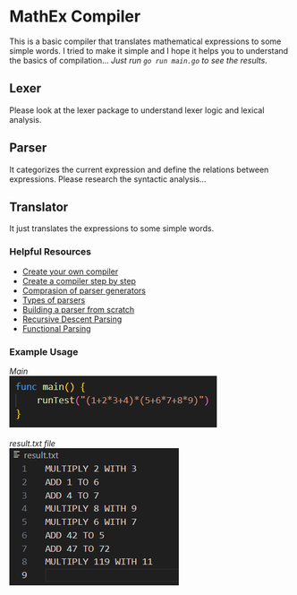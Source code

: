 # MathEx Compiler

This is a basic compiler that translates mathematical expressions to some simple words. 
I tried to make it simple and I hope it helps you to understand the basics of compilation...
_Just run `go run main.go` to see the results._

## Lexer
Please look at the lexer package to understand lexer logic and lexical analysis.

## Parser
It categorizes the current expression and define the relations between expressions.
Please research the syntactic analysis...

## Translator
It just translates the expressions to some simple words.

### Helpful Resources
* [Create your own compiler](https://citw.dev/tutorial/create-your-own-compiler?p=1)
* [Create a compiler step by step](https://hackaday.com/2022/11/27/create-a-compiler-step-by-step/)
* [Comprasion of parser generators](https://en.wikipedia.org/wiki/Comparison_of_parser_generators)
* [Types of parsers](https://www.geeksforgeeks.org/types-of-parsers-in-compiler-design/)
* [Building a parser from scratch](https://www.youtube.com/watch?v=4m7ubrdbWQU)
* [Recursive Descent Parsing](https://www.youtube.com/watch?v=SToUyjAsaFk)
* [Functional Parsing](https://www.youtube.com/watch?v=dDtZLm7HIJs)

### Example Usage
_Main_
<br/>
![Usage](/examples/example%20usage.png)
<br/>
<br/>
_result.txt file_
<br/>
![Result](/examples/result.png)
